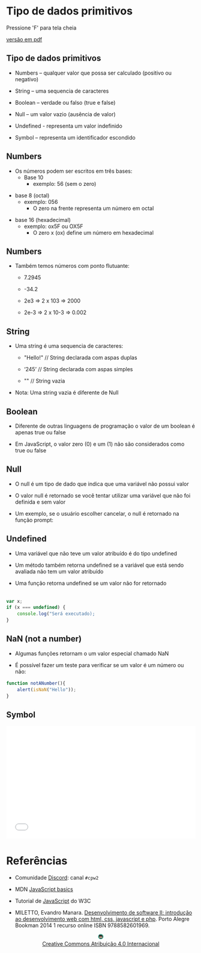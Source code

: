<!-- .slide:  data-background-opacity="0.1" data-background-image="https://miro.medium.com/max/1800/1*6ahbWjp_g9hqhaTDSJOL1Q.png" 
data-transition="convex"  -->
# Tipo de dados primitivos
<!-- .element: style="margin-bottom:100px; font-size: 50px; color:white; font-family: Marker Felt;" -->

Pressione 'F' para tela cheia
<!-- .element: style="font-size: small; color:white;" -->

[versão em pdf](?print-pdf)
<!-- .element: style="font-size: small;" -->


<!-- .slide: data-transition="convex" data-background="#F1F1F1" -->
## Tipo de dados primitivos

* Numbers – qualquer valor que possa ser calculado (positivo ou negativo)
<!-- .element: style="margin-bottom:50px; font-size: 24px;" -->

* String – uma sequencia de caracteres
<!-- .element: style="margin-bottom:50px; font-size: 24px;" -->

* Boolean – verdade ou falso (true e false)
<!-- .element: style="margin-bottom:50px; font-size: 24px;" -->

* Null – um valor vazio (ausência de valor)
<!-- .element: style="margin-bottom:50px; font-size: 24px;" -->

* Undefined - representa um valor indefinido
<!-- .element: style="margin-bottom:50px; font-size: 24px;" -->

* Symbol – representa um identificador escondido
<!-- .element: style="margin-bottom:50px; font-size: 24px;" -->


<!-- .slide: data-transition="convex" data-background="#F1F1F1" -->
## Numbers

* Os números podem ser escritos em três bases:
  * Base 10
    * exemplo: 56 (sem o zero)
<!-- .element: style="margin-bottom:50px; font-size: 24px;" -->
  * base 8 (octal)
    * exemplo: 056 
      * O zero na frente representa um número em octal
<!-- .element: style="margin-bottom:50px; font-size: 24px;" -->
  * base 16 (hexadecimal)
    * exemplo: ox5F ou OX5F
      * O zero x (ox) define um número em hexadecimal
<!-- .element: style="margin-bottom:50px; font-size: 24px;" -->


<!-- .slide: data-transition="convex" data-background="#F1F1F1" -->
## Numbers

* Também temos números com ponto flutuante:
  * 7.2945

  * -34.2

  * 2e3  => 2 x 103 => 2000

  * 2e-3 => 2 x 10-3 => 0.002
<!-- .element: style="margin-bottom:50px; font-size: 24px;" -->


<!-- .slide: data-transition="convex" data-background="#F1F1F1" -->
## String

* Uma string é uma sequencia de caracteres:
  * "Hello!" // String declarada com aspas duplas

  * ‘245’ // String declarada com aspas simples

  * ""  // String vazia
<!-- .element: style="margin-bottom:50px; font-size: 24px;" -->

* Nota: Uma string vazia é diferente de Null
<!-- .element: style="margin-bottom:50px; font-size: 24px;" -->


<!-- .slide: data-transition="convex" data-background="#F1F1F1" -->
## Boolean

* Diferente de outras linguagens de programação o valor de um boolean é apenas true ou false
<!-- .element: style="margin-bottom:50px; font-size: 24px;" -->

* Em JavaScript, o valor zero (0) e um (1) não são considerados como true ou false
<!-- .element: style="margin-bottom:50px; font-size: 24px;" -->


<!-- .slide: data-transition="convex" data-background="#F1F1F1" -->
## Null

* O null é um tipo de dado que indica que uma variável não possui valor
<!-- .element: style="margin-bottom:50px; font-size: 24px;" -->

* O valor null é retornado se você tentar utilizar uma variável que não foi definida e sem valor
<!-- .element: style="margin-bottom:50px; font-size: 24px;" -->

* Um exemplo, se o usuário escolher cancelar, o null é retornado na função prompt:
<!-- .element: style="margin-bottom:50px; font-size: 24px;" -->


<!-- .slide: data-transition="convex"  data-background="#F1F1F1"-->
## Undefined

* Uma variável que não teve um valor atribuído é do tipo undefined
<!-- .element: style="margin-bottom:50px; font-size: 24px;" -->

* Um método também retorna undefined se a variável que está sendo avaliada não tem um valor atribuído
<!-- .element: style="margin-bottom:50px; font-size: 24px;" -->

* Uma função retorna undefined se um valor não for retornado
<!-- .element: style="margin-bottom:50px; font-size: 24px;" -->

```js

var x;
if (x === undefined) {
    console.log("Será executado);
}
```


<!-- .slide: data-transition="convex" data-background="#F1F1F1" -->
## NaN (not a number)

* Algumas funções retornam o um valor especial chamado NaN
<!-- .element: style="margin-bottom:50px; font-size: 24px;" -->

* É possível fazer um teste para verificar se um valor é um número ou não:
<!-- .element: style="margin-bottom:50px; font-size: 24px;" -->

```js
function notANumber(){
    alert(isNaN("Hello")); 
}
```


<!-- .slide: data-transition="convex" -->
 ## Symbol
 <iframe width="100%" height="300" src="//jsfiddle.net/prestesmachado/qp5ongj1/41/embedded/js,html,result/dark/" allowfullscreen="allowfullscreen" allowpaymentrequest frameborder="0"></iframe>


# Referências

* Comunidade [Discord](https://discord.com/invite/C29cqvm): canal `#cpw2`

* MDN [JavaScript basics](https://developer.mozilla.org/en-US/docs/Learn/Getting_started_with_the_web/JavaScript_basics)

* Tutorial de [JavaScript](http://www.w3schools.com/js) do W3C

* MILETTO, Evandro Manara. [Desenvolvimento de software II: introdução ao desenvolvimento web com html, css, javascript e php](https://biblioteca.ifrs.edu.br/pergamum_ifrs/biblioteca_s/acesso_login.php?cod_acervo_acessibilidade=5020682&acesso=aHR0cHM6Ly9pbnRlZ3JhZGEubWluaGFiaWJsaW90ZWNhLmNvbS5ici9ib29rcy85Nzg4NTgyNjAxOTY5&label=acesso%20restrito). Porto Alegre Bookman 2014 1 recurso online ISBN 9788582601969.

<center>
<a href="https://github.com/rodrigoprestesmachado" target="blanck"><img src="../../imgs/logo.png" alt="Rodrigo Prestes Machado" width="3%" height="3%" border=0 style="border:0; text-decoration:none; outline:none"></a><br/>
<a rel="license" href="http://creativecommons.org/licenses/by/4.0/">Creative Commons Atribuição 4.0 Internacional</a>
</center>